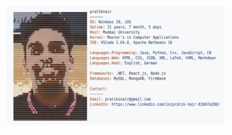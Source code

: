 <a href="https://github.com/Andrew6rant/Andrew6rant">
  <picture>
    <source media="(prefers-color-scheme: dark)" srcset="https://github.com/pratiksnair/pratiksnair/blob/dbd5dbf0a3578853cecfd39310b4851fe4de5a26/darkmodeu.svg">
    <img alt="Andrew Grant's GitHub Profile README" src="https://github.com/pratiksnair/pratiksnair/blob/dbd5dbf0a3578853cecfd39310b4851fe4de5a26/lightmodeu.svg">
  </picture>
</a>
